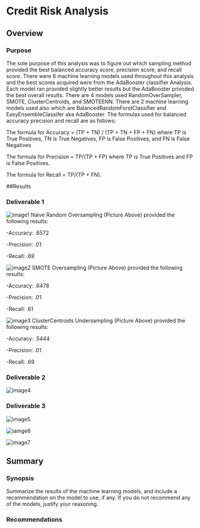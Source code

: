 # Credit Risk Analysis
## Overview
### Purpose

The sole purpose of this analysis was to figure out which sampling method provided the best balanced accuracy score, precision score, and recall score. There were 6 machine learning models used throughout this analysis and the best scores acquired were from the AdaBooster classifier Analysis. Each model ran provided slightly better results but the AdaBooster privoded the best overall results. There are 4 models used RandomOverSampler, SMOTE, ClusterCentroids, and SMOTEENN. There are 2 machine learning models used also which are BalancedRandomForstClassifier and EasyEnsembleClassifer aka AdaBooster.
The formulas used for balanced accuracy precision and recall are as follows:

The formula for Accuracy = (TP + TN) / (TP + TN + FP + FN) where TP is True Positives, TN is True Negatives, FP is False Positives, and FN is False Negatives

The formula for Precision = TP/(TP + FP) where TP is True Positives and FP is False Positives.

The formula for Recall = TP/(TP + FN).

##Results
### Deliverable 1

![image1](https://github.com/Ajsforlife/Credit_Risk_Analysis/blob/main/credit_analysis_pictures/deliverable%201-1.png)
Naive Random Oversampling (Picture Above) provided the following results:

-Accuracy: .6572

-Precision: .01

-Recall: .69

![image2](https://github.com/Ajsforlife/Credit_Risk_Analysis/blob/main/credit_analysis_pictures/deliverable%201-2.png)
SMOTE Oversampling (Picture Above) provided the following results:

-Accuracy: .6478

-Precision: .01

-Recall: .61

![image3](https://github.com/Ajsforlife/Credit_Risk_Analysis/blob/main/credit_analysis_pictures/deliverable1-3.png)
ClusterCentroids Undersampling (Picture Above) provided the following results:

-Accuracy: .5444

-Precision: .01

-Recall: .69

### Deliverable 2

![image4](https://github.com/Ajsforlife/Credit_Risk_Analysis/blob/main/credit_analysis_pictures/deliverable2.png)

### Deliverable 3

![image5](https://github.com/Ajsforlife/Credit_Risk_Analysis/blob/main/credit_analysis_pictures/deliverable3-1.png)

![iamge6](https://github.com/Ajsforlife/Credit_Risk_Analysis/blob/main/credit_analysis_pictures/deliverable3-2.png)

![image7](https://github.com/Ajsforlife/Credit_Risk_Analysis/blob/main/credit_analysis_pictures/deliverable%203-3.png)

## Summary

### Synopsis

Summarize the results of the machine learning models, and include a recommendation on the model to use, if any. If you do not recommend any of the models, justify your reasoning.

### Recommendations


